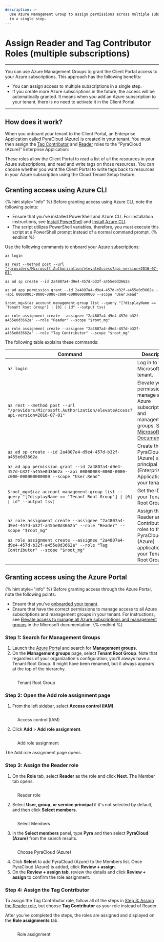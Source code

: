 ```yaml
---
description: >-
  Use Azure Management Group to assign permissions across multiple subscriptions
  in a single step.
---
```


# Assign Reader and Tag Contributor Roles (multiple subscriptions)

***

You can use Azure Management Groups to grant the Client Portal access to your Azure subscriptions. This approach has the following benefits:&#x20;

* You can assign access to multiple subscriptions in a single step.
* If you create more Azure subscriptions in the future, the access will be automatically granted. It means when you add an Azure subscription to your tenant, there is no need to activate it in the Client Portal.

***

## How does it work?

When you onboard your tenant to the Client Portal, an Enterprise Application called PyraCloud (Azure) is created in your tenant. You must then assign the [Tag Contributor](https://learn.microsoft.com/en-us/azure/role-based-access-control/built-in-roles#tag-contributor) and [Reader](https://learn.microsoft.com/en-us/azure/role-based-access-control/built-in-roles#reader) roles to the "PyraCloud (Azure)" Enterprise Application:

These roles allow the Client Portal to read a list of all the resources in your Azure subscriptions, and read and write tags on those resources. You can choose whether you want the Client Portal to write tags back to resources in your Azure subscription using the Cloud Tenant Setup feature.

## Granting access using Azure CLI

{% hint style="info" %}
Before granting access using Azure CLI, note the following points:

* Ensure that you've installed PowerShell and Azure CLI. For installation instructions, see [Install PowerShell](https://docs.microsoft.com/en-us/powershell/scripting/install/installing-powershell) and [Install Azure CLI](https://docs.microsoft.com/en-us/cli/azure/install-azure-cli).
* The script utilizes PowerShell variables, therefore, you must execute this script at a PowerShell prompt instead of a normal command prompt.
{% endhint %}

Use the following commands to onboard your Azure subscriptions:

<pre class="language-powershell" data-overflow="wrap" data-full-width="false"><code class="lang-powershell">az login

<a data-footnote-ref href="#user-content-fn-1">az rest --method post --url "/providers/Microsoft.Authorization/elevateAccess?api-version=2016-07-01"</a>

az ad sp create --id 2a4807a4-d9e4-457d-b32f-a455e0d3662a

az ad app permission grant --id 2a4807a4-d9e4-457d-b32f-a455e0d3662a --api 00000003-0000-0000-c000-000000000000 --scope "User.Read"

$root_mg=$(az account management-group list --query "[?displayName == 'Tenant Root Group'] | [0] | id" --output tsv)

az role assignment create --assignee "2a4807a4-d9e4-457d-b32f-a455e0d3662a" --role "Reader" --scope "$root_mg"

az role assignment create --assignee "2a4807a4-d9e4-457d-b32f-a455e0d3662a" --role "Tag Contributor" --scope "$root_mg"
</code></pre>

The following table explains these commands:

<table><thead><tr><th width="448">Command</th><th>Description</th></tr></thead><tbody><tr><td><code>az login</code></td><td>Log in to your Microsoft tenant.</td></tr><tr><td><code>az rest --method post --url "/providers/Microsoft.Authorization/elevateAccess?api-version=2016-07-01"</code></td><td>Elevate your permissions to manage all Azure subscriptions and management groups. See <a href="https://docs.microsoft.com/en-us/azure/role-based-access-control/elevate-access-global-admin">Microsoft Documentation</a>.</td></tr><tr><td><p><code>az ad sp create --id 2a4807a4-d9e4-457d-b32f-a455e0d3662a</code></p><p></p><p><code>az ad app permission grant --id 2a4807a4-d9e4-457d-b32f-a455e0d3662a --api 00000003-0000-0000-c000-000000000000 --scope "User.Read"</code></p></td><td>Create the PyraCloud (Azure) service principal (Enterprise Application) in your tenant.</td></tr><tr><td><code>$root_mg=$(az account management-group list --query "[?displayName == 'Tenant Root Group'] | [0] | id" --output tsv)</code></td><td>Get the ID of your Tenant Root Group.</td></tr><tr><td><p><code>az role assignment create --assignee "2a4807a4-d9e4-457d-b32f-a455e0d3662a" --role "Reader" --scope "$root_mg"</code></p><p></p><p><code>az role assignment create --assignee "2a4807a4-d9e4-457d-b32f-a455e0d3662a" --role "Tag Contributor" --scope "$root_mg"</code></p></td><td>Assign the Reader and Tag Contributor roles to the PyraCloud (Azure) application in your Tenant Root Group.</td></tr></tbody></table>

## Granting access using the Azure Portal

{% hint style="info" %}
Before granting access through the Azure Portal, note the following points:

* Ensure that you've [onboarded your tenant](activate-an-azure-ea-or-mpsa-account.md).
* Ensure that have the correct permissions to manage access to all Azure subscriptions and management groups in your tenant. For instructions, see [Elevate access to manage all Azure subscriptions and management groups](https://learn.microsoft.com/en-us/azure/role-based-access-control/elevate-access-global-admin) in the Microsoft documentation.&#x20;
{% endhint %}

### Step 1: Search for Management Groups

1. Launch the [Azure Portal](https://portal.azure.com/#home) and search for **Management groups**.
2. On the **Management groups** page, select **Tenant Root Group**. Note that regardless of your organization's configuration, you'll always have a Tenant Root Group. It might have been renamed, but it always appears at the top of the hierarchy.

<figure><img src="../../.gitbook/assets/image (1) (2).png" alt=""><figcaption><p>Tenant Root Group</p></figcaption></figure>

### Step 2: Open the Add role assignment page <a href="#step-2-open-the-add-role-assignment-page" id="step-2-open-the-add-role-assignment-page"></a>

1. From the left sidebar, select **Access control (IAM)**.

<figure><img src="../../.gitbook/assets/IAM (1).png" alt=""><figcaption><p>Access control (IAM)</p></figcaption></figure>

2. Click **Add** > **Add role assignment**.

<figure><img src="../../.gitbook/assets/IAM-2 (1).png" alt=""><figcaption><p>Add role assignment</p></figcaption></figure>

The Add role assignment page opens.

### Step 3: Assign the Reader role

1. On the **Role** tab, select **Reader** as the role and click **Next**. The Member tab opens.&#x20;

<figure><img src="../../.gitbook/assets/roles.png" alt=""><figcaption><p>Reader role</p></figcaption></figure>

2. Select **User, group, or service principal** if it's not selected by default, and then click **Select members**. &#x20;

<figure><img src="../../.gitbook/assets/members.png" alt=""><figcaption><p>Select Members</p></figcaption></figure>

3. In the **Select members** panel, type **Pyra** and then select **PyraCloud (Azure)** from the search results.&#x20;

<figure><img src="../../.gitbook/assets/Pyra (2).png" alt=""><figcaption><p>Choose PyraCloud (Azure)</p></figcaption></figure>

4. Click **Select** to add PyraCloud (Azure) to the Members list. Once PyraCloud (Azure) is added, click **Review + assign**.&#x20;
5. On the **Review + assign tab**, review the details and click **Review + assign** to confirm the role assignment.&#x20;

### Step 4: Assign the Tag Contributor

To assign the Tag Contributor role, follow all of the steps in [Step 3: Assign the Reader role](assign-reader-and-tag-contributor-roles-multiple-subscriptions.md#step-3-assign-the-reader-role), but choose **Tag Contributor** as your role instead of Reader.&#x20;

After you've completed the steps, the roles are assigned and displayed on the **Role assignments** tab.

<figure><img src="../../.gitbook/assets/Screenshot 2024-02-15 155343.png" alt=""><figcaption><p>Role assignment</p></figcaption></figure>



[^1]: 

